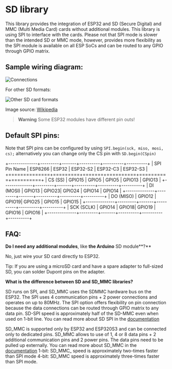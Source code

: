 # SD library

This library provides the integration of ESP32 and SD (Secure Digital) and MMC (Multi Media Card) cards without additional modules. This library is using SPI to interface with the cards. Please not that SPI mode is slower than the intended SD or MMC mode, however, provides more flexibility as the SPI module is available on all ESP SoCs and can be routed to any GPIO through GPIO matrix.

## Sample wiring diagram:

![Connections](http://i.imgur.com/4CoXOuR.png)

For other SD formats:

![Other SD card formats](https://upload.wikimedia.org/wikipedia/commons/thumb/a/ab/MMC-SD-miniSD-microSD-Color-Numbers-Names.gif/330px-MMC-SD-miniSD-microSD-Color-Numbers-Names.gif)

Image source: [Wikipedia](https://upload.wikimedia.org/wikipedia/commons/thumb/a/ab/MMC-SD-miniSD-microSD-Color-Numbers-Names.gif/330px-MMC-SD-miniSD-microSD-Color-Numbers-Names.gif)

> **Warning**
Some ESP32 modules have different pin outs!

## Default SPI pins:
Note that SPI pins can be configured by using `SPI.begin(sck, miso, mosi, cs);` alternatively you can change only the CS pin with `SD.begin(CSpin)`

+--------------+---------+-------+----------+----------+----------+
| SPI Pin Name | ESP8266 | ESP32 | ESP32-S2 | ESP32-C3 | ESP32-S3 |
+==============+=========+=======+==========+==========+==========+
| CS (SS)      | GPIO15  | GPIO5 | GPIO5    | GPIO13   | GPIO13   |
+--------------+---------+-------+----------+----------+----------+
| DI (MOSI)    | GPIO13  | GPIO23| GPIO24   | GPIO14   | GPIO14   |
+--------------+---------+-------+----------+----------+----------+
| DO (MISO)    | GPIO12  | GPIO19| GPIO25   | GPIO15   | GPIO15   |
+--------------+---------+-------+----------+----------+----------+
| SCK (SCLK)   | GPIO14  | GPIO18| GPIO19   | GPIO16   | GPIO16   |
+--------------+---------+-------+----------+----------+----------+

## FAQ:

**Do I need any additional modules**, like **the **Arduino**** SD module**?**

No, just wire your SD card directly to ESP32.

Tip: If you are using a microSD card and have a spare adapter to full-sized SD, you can solder Dupont pins on the adapter.


**What is the difference between SD and SD_MMC libraries?**

SD runs on SPI, and SD_MMC uses the SDMMC hardware bus on the ESP32.
The SPI uses 4 communication pins + 2 power connections and operates on up to 80MHz. The SPI option offers flexibility on pin connection because the data connections can be routed through GPIO matrix to any data pin.
SD-SPI speed is approximately half of the SD-MMC even when used on 1-bit line.
You can read more about SD SPI in the [documentation](https://docs.espressif.com/projects/esp-idf/en/latest/esp32/api-reference/peripherals/sdspi_host.html)

SD_MMC is supported only by ESP32 and ESP320S3 and can be connected only to dedicated pins. SD_MMC allows to use of 1, 4 or 8 data pins + 2 additional communication pins and 2 power pins. The data pins need to be pulled up externally.
You can read more about SD_MMC in the [documentation](https://docs.espressif.com/projects/esp-idf/en/latest/esp32/api-reference/peripherals/sdmmc_host.html)
1-bit: SD_MMC_ speed is approximately two-times faster than SPI mode
4-bit: SD_MMC speed is approximately three-times faster than SPI mode.
